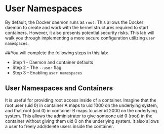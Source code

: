 # User Namespaces

By default, the Docker daemon runs as `root`.
This allows the Docker daemon to create and work with the kernel structures required to start containers.
However, it also presents potential security risks. This lab will walk you through implementing a more secure configuration utilizing `user namespaces`.

##You will complete the following steps in this lab:

- Step 1 - Daemon and container defaults
- Step 2 - The ``--user`` flag
- Step 3 - Enabling `user namespaces`



## User Namespaces and Containers

It is useful for providing root access inside of a container. Imagine that the root user (uid 0) in container A maps to uid 1000 on the underlying system, and that root (uid 0) in container B maps to user id 2000 on the underlying system. This allows the administrator to give someone uid 0 (root) in the container without giving them uid 0 on the underlying system. It also allows a user to freely add/delete users inside the container.
